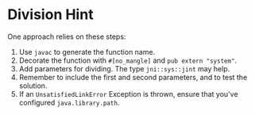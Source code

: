 # Division Hint

One approach relies on these steps:

1. Use `javac` to generate the function name.
2. Decorate the function with `#[no_mangle]` and `pub extern "system"`.
3. Add parameters for dividing. The type `jni::sys::jint` may help.
4. Remember to include the first and second parameters, and to test the solution.
5. If an `UnsatisfiedLinkError` Exception is thrown, ensure that you've
   configured `java.library.path`.
